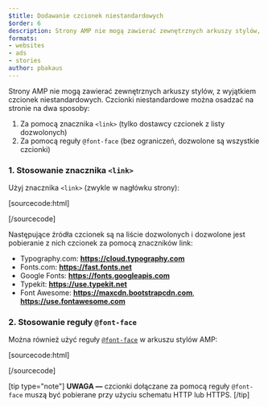 ```yaml
---
$title: Dodawanie czcionek niestandardowych
$order: 6
description: Strony AMP nie mogą zawierać zewnętrznych arkuszy stylów, z wyjątkiem czcionek niestandardowych. Czcionki niestandardowe można osadzać na stronie na dwa sposoby...
formats:
- websites
- ads
- stories
author: pbakaus
---
```


Strony AMP nie mogą zawierać zewnętrznych arkuszy stylów, z wyjątkiem czcionek niestandardowych. Czcionki niestandardowe można osadzać na stronie na dwa sposoby:

1. Za pomocą znacznika `<link>` (tylko dostawcy czcionek z listy dozwolonych)
2. Za pomocą reguły `@font-face` (bez ograniczeń, dozwolone są wszystkie czcionki)

### 1. Stosowanie znacznika `<link>`

Użyj znacznika `<link>` (zwykle w nagłówku strony):

[sourcecode:html]


<link rel="stylesheet" href="https://fonts.googleapis.com/css?family=Tangerine"> [/sourcecode]

Następujące źródła czcionek są na liście dozwolonych i dozwolone jest pobieranie z nich czcionek za pomocą znaczników link:

- Typography.com: **https://cloud.typography.com**
- Fonts.com: **https://fast.fonts.net**
- Google Fonts: **https://fonts.googleapis.com**
- Typekit: **https://use.typekit.net**
- Font Awesome: **https://maxcdn.bootstrapcdn.com**, **https://use.fontawesome.com**

### 2. Stosowanie reguły `@font-face`

Można również użyć reguły [`@font-face`](https://developer.mozilla.org/en-US/docs/Web/CSS/@font-face) w arkuszu stylów AMP:

[sourcecode:html]

<style amp-custom=""><br>  @font-face {<br>    font-family: "Bitstream Vera Serif Bold";<br>    src: url("https://somedomain.org/VeraSeBd.ttf");<br>  }<br><br>  body {<br>    font-family: "Bitstream Vera Serif Bold", serif;<br>  }<br></style>

[/sourcecode]

[tip type="note"] **UWAGA —** czcionki dołączane za pomocą reguły `@font-face` muszą być pobierane przy użyciu schematu HTTP lub HTTPS. [/tip]
